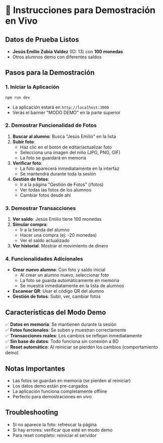 # 🎯 Instrucciones para Demostración en Vivo

## Datos de Prueba Listos
- **Jesús Emilio Zubía Valdez** (ID: 13) con **100 monedas**
- Otros alumnos demo con diferentes saldos

## Pasos para la Demostración

### 1. Iniciar la Aplicación
```bash
npm run dev
```
- La aplicación estará en `http://localhost:3000`
- Verás el banner "MODO DEMO" en la parte superior

### 2. Demostrar Funcionalidad de Fotos
1. **Buscar al alumno**: Busca "Jesús Emilio" en la lista
2. **Subir foto**: 
   - Haz clic en el botón de editar/actualizar foto
   - Selecciona una imagen del niño (JPG, PNG, GIF)
   - La foto se guardará en memoria
3. **Verificar foto**: 
   - La foto aparecerá inmediatamente en la interfaz
   - Se mantendrá durante toda la sesión
4. **Gestión de fotos**: 
   - Ir a la página "Gestión de Fotos" (/fotos)
   - Ver todas las fotos de los alumnos
   - Cambiar fotos desde ahí

### 3. Demostrar Transacciones
1. **Ver saldo**: Jesús Emilio tiene 100 monedas
2. **Simular compra**: 
   - Ir a la tienda del alumno
   - Hacer una compra (ej: -20 monedas)
   - Ver el saldo actualizado
3. **Ver historial**: Mostrar el movimiento de dinero

### 4. Funcionalidades Adicionales
- **Crear nuevo alumno**: Con foto y saldo inicial
  - Al crear un alumno nuevo, seleccionar foto
  - La foto se guarda automáticamente en memoria
  - Se muestra inmediatamente en la lista de alumnos
- **Escanear QR**: Usar el código QR del alumno
- **Gestión de fotos**: Subir, ver, cambiar fotos

## Características del Modo Demo
✅ **Datos en memoria**: Se mantienen durante la sesión  
✅ **Fotos funcionales**: Se suben y muestran correctamente  
✅ **Transacciones reales**: Los cambios se reflejan inmediatamente  
✅ **Sin base de datos**: Todo funciona sin conexión a BD  
✅ **Reset automático**: Al reiniciar se pierden los cambios (comportamiento demo)

## Notas Importantes
- Las fotos se guardan en memoria (se pierden al reiniciar)
- Los datos demo están pre-cargados
- La aplicación funciona completamente offline
- Perfecto para demostraciones en vivo

## Troubleshooting
- Si no aparece la foto: refrescar la página
- Si hay errores: verificar que esté en modo demo
- Para reset completo: reiniciar el servidor
